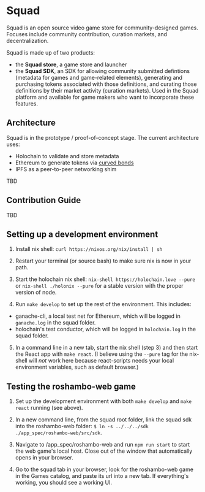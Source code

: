 # Squad

Squad is an open source video game store for community-designed games. Focuses include community contribution, curation markets, and decentralization.

Squad is made up of two products:
 - the **Squad store**, a game store and launcher
 - the **Squad SDK**, an SDK for allowing community submitted defintions (metadata for games and game-related elements), generating and purchasing tokens associated with those definitions, and curating those definitions by their market activity (curation markets). Used in the Squad platform and available for game makers who want to incorporate these features.

## Architecture
Squad is in the prototype / proof-of-concept stage. The current architecture uses:
 - Holochain to validate and store metadata
 - Ethereum to generate tokens via [curved bonds](https://medium.com/@simondlr/tokens-2-0-curved-token-bonding-in-curation-markets-1764a2e0bee5)
 - IPFS as a peer-to-peer networking shim
 
TBD

## Contribution Guide
TBD

## Setting up a development environment

1. Install nix shell: `curl https://nixos.org/nix/install | sh`

2. Restart your terminal (or source bash) to make sure nix is now in your path.

3. Start the holochain nix shell: `nix-shell https://holochain.love --pure` or `nix-shell ./holonix --pure` for a stable version with the proper version of node.

4. Run `make develop` to set up the rest of the environment. This includes:
 - ganache-cli, a local test net for Ethereum, which will be logged in `ganache.log` in the squad folder.
 - holochain's test conductor, which will be logged in `holochain.log` in the squad folder.

5. In a command line in a new tab, start the nix shell (step 3) and then start the React app with `make react`. (I believe using the `--pure` tag for the nix-shell will _not_ work here because react-scripts needs your local environment variables, such as default browser.)

## Testing the roshambo-web game

1. Set up the development environment with both `make develop` and `make react` running (see above).

2. In a new command line, from the squad root folder, link the squad sdk into the roshambo-web folder: `$ ln -s ../../../sdk ./app_spec/roshambo-web/src/sdk`.

3. Navigate to /app_spec/roshambo-web and run `npm run start` to start the web game's local host. Close out of the window that automatically opens in your browser.

4. Go to the squad tab in your browser, look for the roshambo-web game in the Games catalog, and paste its url into a new tab. If everything's working, you should see a working UI.
